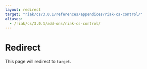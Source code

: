 ```yaml
---
layout: redirect
target: "riak/cs/3.0.1/references/appendices/riak-cs-control/"
aliases:
  - /riak/cs/3.0.1/add-ons/riak-cs-control/
---
```


# Redirect

This page will redirect to `target`.
